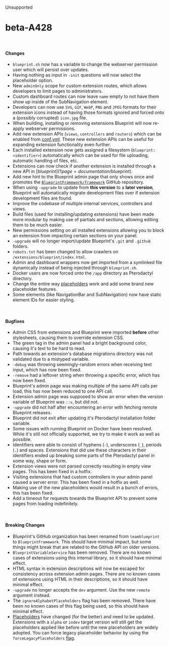 <span class="badge bg-secondary-subtle border border-secondary-subtle text-secondary-emphasis rounded-pill"><i class="bi bi-x-lg"></i> Unsupported</span>
# beta-A428
<br/>

#### Changes
- `blueprint.sh` now has a variable to change the webserver permission user which will persist over updates.
- Having nothing as input in `-init` questions will now select the placeholder option.
- New `adminOnly` scope for custom extension routes, which allows developers to limit pages to administrators.
- Custom dashboard routes can now leave `name` empty to not have them show up inside of the SubNavigation element.
- Developers can now use `SVG`, `GIF`, `WebP`, `PNG` and `JPEG` formats for their extension icons instead of having those formats ignored and forced onto a (possibly corrupted) `icon.jpg` file.
- When building, installing or removing extensions Blueprint will now re-apply webserver permissions.
- Add new extension APIs (`views`, `controllers` and `routers`) which can be enabled from [conf.yml](?page=documentation/confyml). These new extension APIs can be useful for expanding extension functionality even further.
- Each installed extension now gets assigned a filesystem (`blueprint:<identifier>`) automatically which can be used for file uploading, automatic handling of files, etc.
- Extensions can now check if another extension is installed through a new API in [$blueprint](?page=documentation/$blueprint).
- Add new hint to the Blueprint admin page that only shows once and promotes the [`BlueprintFramework/framework`](https://github.com/BlueprintFramework/framework) GitHub repository.
- When using `-upgrade` to update from **this version** to a **later version**, Blueprint will automatically migrate development files over if extension development files are found.
- Improve the codebase of multiple internal services, controllers and views.
- Build files (used for installing/updating extensions) have been made more modular by making use of partials and sections, allowing editing them to be much easier.
- New permissions setting on all installed extensions allowing you to block an extension from impacting certain sections on your panel.
- `-upgrade` will no longer import/update Blueprint's `.git` and `.github` folders.
- `robots.txt` has been changed to allow crawlers on `/extensions/blueprint/index.html`.
- Admin and dashboard wrappers now get imported from a symlinked file dynamically instead of being injected through `blueprint.sh`.
- Docker users are now forced onto the `/app` directory as Pterodactyl directory.
- Change the entire way [placeholders](?page=documentation/placeholders) work and add some brand new placeholder features.
- <tag type="hotfix"></tag> Some elements (like NavigationBar and SubNavigation) now have static element IDs for easier styling.

<br/>

#### Bugfixes
- Admin CSS from extensions and Blueprint were imported __before__ other stylesheets, causing them to override extension CSS.
- The green tag in the admin panel had a bright background color, causing it's text to be hard to read.
- Path towards an extension's database migrations directory was not validated due to a mistyped variable.
- `-debug` was throwing seemingly-random errors when receiving text input, which has now been fixed.
- `-remove` had a leftover string when throwing a specific error, which has now been fixed.
- Blueprint's admin page was making multiple of the same API calls per load, this has now been reduced to one API call.
- Extension admin page was supposed to show an error when the version variable of Blueprint was `::v`, but did not.
- `-upgrade` did not half after encountering an error with fetching remote Blueprint releases.
- Blueprint did not exit after updating it's Pterodactyl installation folder variable.
- Some issues with running Blueprint on Docker have been resolved. While it's still not officially supported, we try to make it work as well as possible.
- Identifiers were able to consist of hyphens (`-`), underscores (`_`), periods (`.`) and spaces. Extensions that did use these characters in their identifiers ended up breaking some parts of the Pterodactyl panel in some way, shape or form.
- <tag type="hotfix"></tag> Extension views were not parsed correctly resulting in empty view pages. This has been fixed in a hotfix.
- <tag type="hotfix"></tag> Visiting extensions that had custom controllers in your admin panel caused a server error. This has been fixed in a hotfix as well.
- <tag type="hotfix"></tag> Making use of the new placeholders would result in a bunch of errors, this has been fixed.
- <tag type="hotfix"></tag> Add a timeout for requests towards the Blueprint API to prevent some pages from loading indefinitely.

<br/>

#### Breaking Changes
- Blueprint's GitHub organization has been renamed from `teamblueprint` to `BlueprintFramework`. This should have minimal impact, but some things might break that are related to the GitHub API on older versions.
- `BlueprintVariableService` has been removed. There are no known cases of extensions using this internal library, so it should have minimal effect.
- HTML syntax in extension descriptions will now be escaped for consistency across extension admin pages. There are no known cases of extensions using HTML in their descriptions, so it should have minimal effect.
- `-upgrade` no longer accepts the `dev` argument. Use the new `remote` argument instead.
- The `ignoreAlphabetPlaceholders` flag has been removed. There have been no known cases of this flag being used, so this should have minimal effect.
- [Placeholders](?page=documentation/placeholders) have changed (for the better) and need to be updated. Extensions with a `alpha` or `indev` target version will still get the placeholders applied like before until the new placeholders are widely adopted. You can force legacy placeholder behavior by using the `forceLegacyPlaceholders` [flag](?page=documentation/flags).
